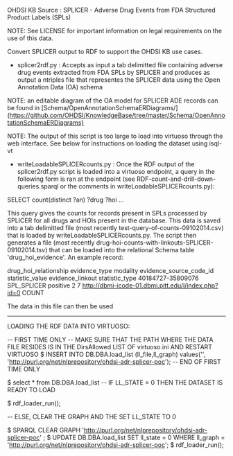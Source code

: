 OHDSI KB Source : SPLICER - Adverse Drug Events from FDA Structured Product Labels (SPLs)

NOTE: See LICENSE for important information on legal requirements on the use
of this data.

Convert SPLICER output to RDF to support the OHDSI KB use cases.

- splicer2rdf.py : Accepts as input a tab delimitted file containing
  adverse drug events extracted from FDA SPLs by SPLICER and produces
  as output a ntriples file that representes the SPLICER data using
  the Open Annotation Data (OA) schema

NOTE: an editable diagram of the OA model for SPLICER ADE records can
be found in [Schema/OpenAnnotationSchemaERDiagrams/](https://github.com/OHDSI/KnowledgeBase/tree/master/Schema/OpenAnnotationSchemaERDiagrams}

NOTE: The output of this script is too large to load into virtuoso
through the web interface. See below for instructions on loading the
dataset using isql-vt

- writeLoadableSPLICERcounts.py : Once the RDF output of the
splicer2rdf.py script is loaded into a virtuoso endpoint, a query in the
following form is ran at the endpoint (see
RDF-count-and-drill-down-queries.sparql or the comments in writeLoadableSPLICERcounts.py): 

SELECT count(distinct ?an) ?drug ?hoi
...

This query gives the counts for records present in SPLs processed by
SPLICER for all drugs and HOIs present in the database. This data is
saved into a tab delimitted file (most recently
test-query-of-counts-09102014.csv) that is loaded by
writeLoadableSPLICERcounts.py. The script then generates a file (most
recently drug-hoi-counts-with-linkouts-SPLICER-09102014.tsv) that can
be loaded into the relational Schema table 'drug_hoi_evidence'. An
example record:

drug_hoi_relationship	evidence_type	modality	evidence_source_code_id	statistic_value	evidence_linkout	statistic_type
40184727-35809076       SPL_SPLICER     positive        2       7       http://dbmi-icode-01.dbmi.pitt.edu/l/index.php?id=0     COUNT

The data in this file can then be used 



------------------------------------------------------------

LOADING THE RDF DATA INTO VIRTUOSO:

-- FIRST TIME ONLY
-- MAKE SURE THAT THE PATH WHERE THE DATA FILE RESIDES IS IN THE DirsAllowed LIST OF virtuoso.ini AND RESTART VIRTUOSO
$ INSERT INTO DB.DBA.load_list (ll_file,ll_graph) values('<PATH TO drug-hoi-splicer.n3>', 'http://purl.org/net/nlprepository/ohdsi-adr-splicer-poc');
-- END OF FIRST TIME ONLY

$ select * from DB.DBA.load_list
-- IF LL_STATE = 0 THEN THE DATASET IS READY TO LOAD

$ rdf_loader_run();

-- ELSE, CLEAR THE GRAPH AND THE SET LL_STATE TO 0

$ SPARQL CLEAR GRAPH 'http://purl.org/net/nlprepository/ohdsi-adr-splicer-poc' ;
$ UPDATE DB.DBA.load_list SET ll_state = 0 WHERE ll_graph = 'http://purl.org/net/nlprepository/ohdsi-adr-splicer-poc';
$ rdf_loader_run();

